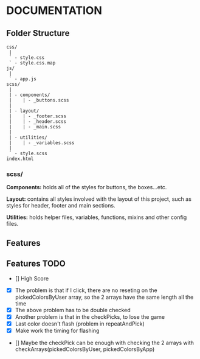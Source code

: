 # DOCUMENTATION

## Folder Structure
```
css/
 |
 ` - style.css
 ` - style.css.map
js/
 | 
 ` - app.js
scss/
 |
 | - components/
 |    | - _buttons.scss
 |
 | - layout/
 |    | - _footer.scss
 |    | - _header.scss
 |    | - _main.scss
 |
 | - utilities/
 |    | - _variables.scss
 |
 ` - style.scss
index.html
```
### scss/

**Components:** holds all of the styles for buttons, the boxes...etc.

**Layout:** contains all styles involved with the layout of this project, such as styles for header, footer and main sections.

**Utilities:** holds helper files, variables, functions, mixins and other config files.

## Features

## Features TODO

- [] High Score
- [x] The problem is that if I click, there are no reseting on the pickedColorsByUser array, so the 2 arrays have the same length all the time
- [x] The above problem has to be double checked
- [x] Another problem is that in the checkPicks, to lose the game
- [x] Last color doesn't flash (problem in repeatAndPick)
- [x] Make work the timing for flashing
- [] Maybe the checkPick can be enough with checking the 2 arrays with checkArrays(pickedColorsByUser, pickedColorsByApp)


